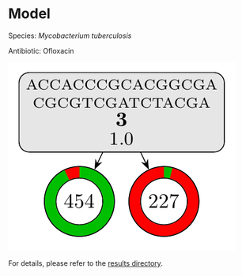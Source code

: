 
# Model

Species: *Mycobacterium tuberculosis*

Antibiotic: Ofloxacin

<a href="./model.pdf"><img src="./model.png" /></a>

For details, please refer to the [results directory](../../../../../results/cart_b/mycobacterium%20tuberculosis/ofloxacin/repeat_7/).

